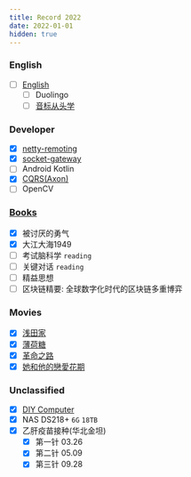 ```yaml
---
title: Record 2022
date: 2022-01-01
hidden: true
---
```


<!--more-->

### English

- [ ] [English](http://antirez.com/news/61)
  - [ ] Duolingo
  - [ ] [音标从头学](https://www.bilibili.com/video/BV1NA4y1Z7aU)

### Developer

- [x] [netty-remoting](https://github.com/no-today/netty-remoting)
- [x] [socket-gateway](https://github.com/no-today/socket-gateway)
- [ ] Android Kotlin
- [x] [CQRS(Axon)](https://github.com/no-today/axon-quick-start)
- [ ] OpenCV

### [Books](https://github.com/no-today/kindle-books)

- [x] 被讨厌的勇气
- [x] 大江大海1949
- [ ] 考试脑科学 `reading`
- [ ] 关键对话 `reading`
- [ ] 精益思想
- [ ] 区块链精要: 全球数字化时代的区块链多重博弈

### Movies

- [x] [浅田家](https://www.yinfans.me/movie/35444)
- [x] [薄荷糖](http://www.chchzh.com/thread-166528-1-1.html)
- [x] [革命之路](https://www.yinfans.me/movie/6166)
- [x] [她和他的戀愛花期](https://www.yinfans.me/movie/33047)

### Unclassified

- [x] [DIY Computer](../thread/diy-computer.md)
- [x] NAS DS218+ `6G` `18TB`
- [x] 乙肝疫苗接种(华北金坦)
  - [x] 第一针 03.26
  - [x] 第二针 05.09
  - [x] 第三针 09.28